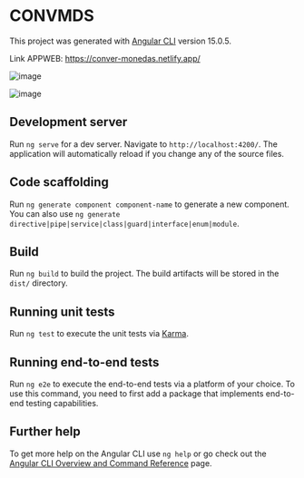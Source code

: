 # CONVMDS

This project was generated with [Angular CLI](https://github.com/angular/angular-cli) version 15.0.5.

Link APPWEB: https://conver-monedas.netlify.app/

![image](https://user-images.githubusercontent.com/127709400/234607349-988592f7-7801-4a77-a336-ccfb5a236fc5.png)

![image](https://user-images.githubusercontent.com/127709400/234607628-f698a25f-e40a-4116-ab58-7c4387bacc67.png)


## Development server

Run `ng serve` for a dev server. Navigate to `http://localhost:4200/`. The application will automatically reload if you change any of the source files.

## Code scaffolding

Run `ng generate component component-name` to generate a new component. You can also use `ng generate directive|pipe|service|class|guard|interface|enum|module`.

## Build

Run `ng build` to build the project. The build artifacts will be stored in the `dist/` directory.

## Running unit tests

Run `ng test` to execute the unit tests via [Karma](https://karma-runner.github.io).

## Running end-to-end tests

Run `ng e2e` to execute the end-to-end tests via a platform of your choice. To use this command, you need to first add a package that implements end-to-end testing capabilities.

## Further help

To get more help on the Angular CLI use `ng help` or go check out the [Angular CLI Overview and Command Reference](https://angular.io/cli) page.
